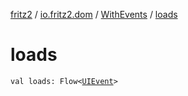 [fritz2](../../index.md) / [io.fritz2.dom](../index.md) / [WithEvents](index.md) / [loads](./loads.md)

# loads

`val loads: Flow<`[`UIEvent`](https://kotlinlang.org/api/latest/jvm/stdlib/org.w3c.dom.events/-u-i-event/index.html)`>`